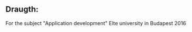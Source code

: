 <h2>Draugth:</h2> For the subject "Application development" Elte university in Budapest 2016 <br>





